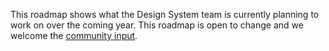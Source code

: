 This roadmap shows what the Design System team is currently planning to work on over the coming year. This roadmap is open to change and we welcome the [community input](https://community.digital.gov.au/t/roadmap-discussion/68).